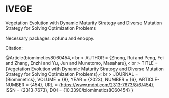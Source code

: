 # IVEGE
Vegetation Evolution with Dynamic Maturity Strategy and Diverse Mutation Strategy for Solving Optimization Problems

Necessary packages: opfunu and enoppy.

Citation:

@Article{biomimetics8060454,< br >
AUTHOR = {Zhong, Rui and Peng, Fei and Zhang, Enzhi and Yu, Jun and Munetomo, Masaharu},< br >
TITLE = {Vegetation Evolution with Dynamic Maturity Strategy and Diverse Mutation Strategy for Solving Optimization Problems},< br >
JOURNAL = {Biomimetics}, 
VOLUME = {8}, 
YEAR = {2023}, 
NUMBER = {6}, 
ARTICLE-NUMBER = {454}, 
URL = {https://www.mdpi.com/2313-7673/8/6/454}, 
ISSN = {2313-7673}, 
DOI = {10.3390/biomimetics8060454} 
}
